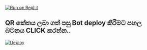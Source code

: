
[![Run on Repl.it](https://repl.it/badge/github/quiec/whatsasena)](https://replit.com/@ALPHAOFFICIAL/V5)

## QR කේතය ලබා ගත් පසු Bot deploy කිරීමට පහල බටනය CLICK කරන්න..
[![Deploy](https://www.herokucdn.com/deploy/button.svg)](https://dashboard.heroku.com/new?template=https://github.com/omiyamax/asena-base-button-bot)
